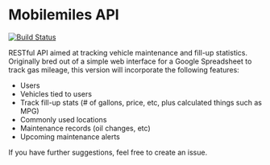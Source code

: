 Mobilemiles API
===============

[![Build Status](https://travis-ci.org/zourtney/mobilemiles.svg)](https://travis-ci.org/zourtney/mobilemiles)

RESTful API aimed at tracking vehicle maintenance and fill-up statistics. Originally bred out of a simple web interface for a Google Spreadsheet to track gas mileage, this version will incorporate the following features:

- Users
- Vehicles tied to users
- Track fill-up stats (# of gallons, price, etc, plus calculated things such as MPG)
- Commonly used locations
- Maintenance records (oil changes, etc)
- Upcoming maintenance alerts

If you have further suggestions, feel free to create an issue.